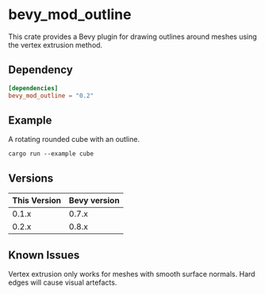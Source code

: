 # bevy_mod_outline

This crate provides a Bevy plugin for drawing outlines around meshes using the
vertex extrusion method.

## Dependency

```toml
[dependencies]
bevy_mod_outline = "0.2"
```

## Example

A rotating rounded cube with an outline.

```shell
cargo run --example cube
```

## Versions

| This Version | Bevy version |
|--------------|--------------|
| 0.1.x        | 0.7.x        |
| 0.2.x        | 0.8.x        |

## Known Issues

Vertex extrusion only works for meshes with smooth surface normals. Hard edges
will cause visual artefacts.
